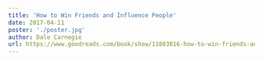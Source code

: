 ```yaml
---
title: 'How to Win Friends and Influence People'
date: 2017-04-11
poster: './poster.jpg'
author: Dale Carnegie
url: https://www.goodreads.com/book/show/11803016-how-to-win-friends-and-influence-people
---
```

